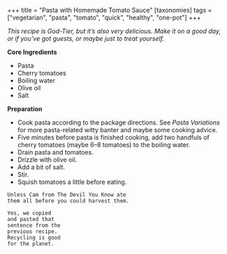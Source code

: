 +++
title = "Pasta with Homemade Tomato Sauce"
[taxonomies]
tags = ["vegetarian", "pasta", "tomato", "quick", "healthy", "one-pot"]
+++

_This recipe is God-Tier, but it’s also very delicious. Make it on a good day, or if you’ve got guests, or maybe just to treat yourself._

**Core Ingredients**

- Pasta
- Cherry tomatoes
- Boiling water
- Olive oil
- Salt

**Preparation**

- Cook pasta according to the package directions. See _Pasta Variations_ for more pasta-related witty banter and maybe some cooking advice.
- Five minutes before pasta is finished cooking, add two handfuls of cherry tomatoes (maybe 6–8 tomatoes) to the boiling water.
- Drain pasta and tomatoes.
- Drizzle with olive oil.
- Add a bit of salt.
- Stir.
- Squish tomatoes a little before eating.

```
Unless Cam from The Devil You Know ate
them all before you could harvest them.
```

```
Yes, we copied
and pasted that
sentence from the
previous recipe.
Recycling is good
for the planet.
```
